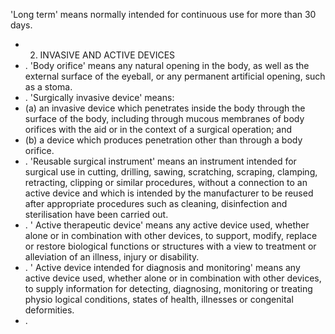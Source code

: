 'Long term' means normally intended for continuous use for more than 30 days.
- 2. INVASIVE AND ACTIVE DEVICES
- . 'Body  orifice'  means  any  natural  opening  in  the  body,  as  well  as  the  external  surface  of  the  eyeball,  or  any permanent artificial opening, such as a stoma.
- . 'Surgically invasive device' means:
- (a)   an  invasive  device  which  penetrates  inside  the  body  through  the  surface  of  the  body,  including  through mucous membranes of body orifices with the aid or in the context of a surgical operation; and
- (b)   a  device  which produces penetration other  than through a body orifice.
- . 'Reusable surgical instrument' means  an  instrument  intended for surgical use in cutting, drilling, sawing, scratching, scraping, clamping, retracting, clipping or similar  procedures, without a connection to an active device and  which  is intended by  the  manufacturer to be reused after appropriate procedures  such  as cleaning, disinfection and sterilisation have been carried out.
- . ' Active  therapeutic  device'  means  any  active  device  used,  whether  alone  or  in  combination  with  other  devices,  to support, modify, replace or  restore biological functions or structures with a view to treatment or alleviation of an illness, injury or disability.
- . ' Active  device  intended  for  diagnosis  and  monitoring'  means  any  active  device  used,  whether  alone  or in combination  with  other  devices,  to  supply  information  for  detecting,  diagnosing,  monitoring  or  treating  physio­ logical conditions, states of health, illnesses or congenital deformities.
- . 
